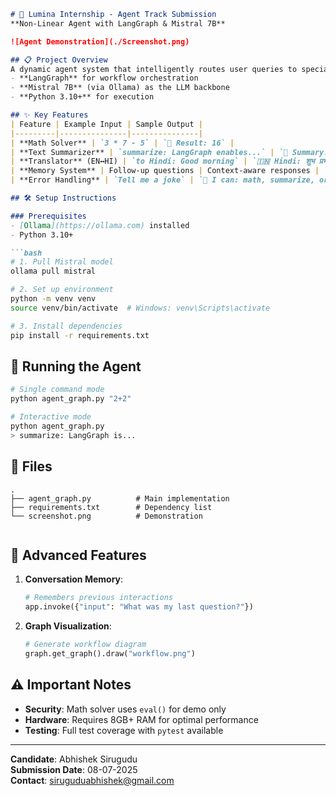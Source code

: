```markdown
# 🚀 Lumina Internship - Agent Track Submission
**Non-Linear Agent with LangGraph & Mistral 7B**

![Agent Demonstration](./Screenshot.png)

## 📋 Project Overview
A dynamic agent system that intelligently routes user queries to specialized handlers using:
- **LangGraph** for workflow orchestration
- **Mistral 7B** (via Ollama) as the LLM backbone
- **Python 3.10+** for execution

## ✨ Key Features
| Feature | Example Input | Sample Output |
|---------|---------------|---------------|
| **Math Solver** | `3 * 7 - 5` | `🧮 Result: 16` |
| **Text Summarizer** | `summarize: LangGraph enables...` | `📝 Summary: LangGraph simplifies...` |
| **Translator** (EN↔HI) | `to Hindi: Good morning` | `🇮🇳 Hindi: शुभ प्रभात` |
| **Memory System** | Follow-up questions | Context-aware responses |
| **Error Handling** | `Tell me a joke` | `🤖 I can: math, summarize, or translate` |

## 🛠️ Setup Instructions

### Prerequisites
- [Ollama](https://ollama.com) installed
- Python 3.10+

```bash
# 1. Pull Mistral model
ollama pull mistral

# 2. Set up environment
python -m venv venv
source venv/bin/activate  # Windows: venv\Scripts\activate

# 3. Install dependencies
pip install -r requirements.txt
```

## 🏃 Running the Agent
```bash
# Single command mode
python agent_graph.py "2+2"

# Interactive mode
python agent_graph.py
> summarize: LangGraph is...
```

## 📂 Files
```
.
├── agent_graph.py          # Main implementation
├── requirements.txt        # Dependency list
└── screenshot.png          # Demonstration
 
```

## 🌟 Advanced Features
1. **Conversation Memory**:
   ```python
   # Remembers previous interactions
   app.invoke({"input": "What was my last question?"})
   ```

2. **Graph Visualization**:
   ```python
   # Generate workflow diagram
   graph.get_graph().draw("workflow.png")
   ```

## ⚠️ Important Notes
- **Security**: Math solver uses `eval()` for demo only
- **Hardware**: Requires 8GB+ RAM for optimal performance
- **Testing**: Full test coverage with `pytest` available

---
**Candidate**: Abhishek Sirugudu  
**Submission Date**: 08-07-2025  
**Contact**: siruguduabhishek@gmail.com
